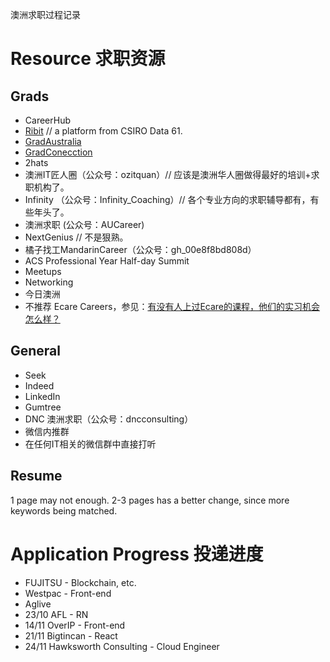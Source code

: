 澳洲求职过程记录

# Resource 求职资源
## Grads
- CareerHub
- [Ribit](ribit.net) // a platform from CSIRO Data 61.
- [GradAustralia](gradaustralia.com.au)
- [GradConecction](au.gradconnection.com)
- 2hats
- 澳洲IT匠人圈（公众号：ozitquan）// 应该是澳洲华人圈做得最好的培训+求职机构了。
- Infinity （公众号：Infinity_Coaching）// 各个专业方向的求职辅导都有，有些年头了。
- 澳洲求职 (公众号：AUCareer)
- NextGenius // 不是狠熟。
- 橘子找工MandarinCareer（公众号：gh_00e8f8bd808d）
- ACS Professional Year Half-day Summit
- Meetups
- Networking
- 今日澳洲
- 不推荐 Ecare Careers，参见：[有没有人上过Ecare的课程，他们的实习机会怎么样？](https://www.zhihu.com/question/51819047)

## General
- Seek
- Indeed
- LinkedIn
- Gumtree
- DNC 澳洲求职（公众号：dncconsulting）
- 微信内推群
- 在任何IT相关的微信群中直接打听

## Resume
1 page may not enough. 2-3 pages has a better change, since more keywords being matched.

# Application Progress 投递进度
- FUJITSU - Blockchain, etc. 
- Westpac - Front-end
- Aglive
- 23/10 AFL - RN
- 14/11 OverIP - Front-end
- 21/11 Bigtincan - React
- 24/11 Hawksworth Consulting - Cloud Engineer
